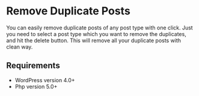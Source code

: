 # Remove Duplicate Posts
You can easily remove duplicate posts of any post type with one click. Just you need to select a post type which you want to remove the duplicates, and hit the delete button. This will remove all your duplicate posts with clean way.


## Requirements
* WordPress version 4.0+
* Php version 5.0+